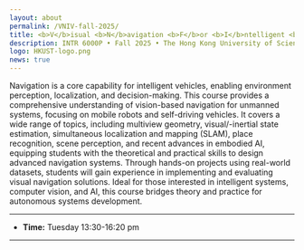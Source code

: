 ```yaml
---
layout: about
permalink: /VNIV-fall-2025/
title: <b>V</b>isual <b>N</b>avigation <b>F</b>or <b>I</b>ntelligent <b>V</b>ehicles
description: INTR 6000P • Fall 2025 • The Hong Kong University of Science and Technology (Guangzhou)
logo: HKUST-logo.png
news: true
---
```


Navigation is a core capability for intelligent vehicles, enabling environment perception, localization, and decision-making. This course provides a comprehensive understanding of vision-based navigation for unmanned systems, focusing on mobile robots and self-driving vehicles. It covers a wide range of topics, including multiview geometry, visual/-inertial state estimation, simultaneous localization and mapping (SLAM), place recognition, scene perception, and recent advances in embodied AI, equipping students with the theoretical and practical skills to design advanced navigation systems. Through hands-on projects using real-world datasets, students will gain experience in implementing and evaluating visual navigation solutions. Ideal for those interested in intelligent systems, computer vision, and AI, this course bridges theory and practice for autonomous systems development.

***

- **Time:** Tuesday 13:30-16:20 pm

***
